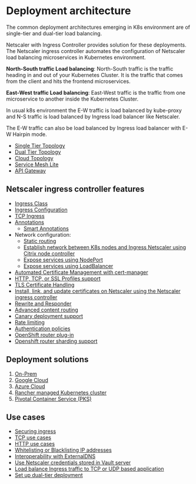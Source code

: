 # Deployment architecture

The common deployment architectures emerging in K8s environment are of single-tier and dual-tier load balancing.

Netscaler with Ingress Controller provides solution for these deployments. The Netscaler ingress controller automates the configuration of Netscaler load balancing microservices in Kubernetes environment.

**North-South traffic Load balancing**: North-South traffic is the traffic heading in and out of your Kubernetes Cluster. It is the traffic that comes from the client and hits the frontend microservices.

**East-West traffic Load balancing**: East-West traffic is the traffic from one microservice to another inside the Kubernetes Cluster.

In usual k8s environment the E-W traffic is load balanced by kube-proxy and N-S traffic is load balanced by Ingress load balancer like Netscaler.

The E-W traffic can also be load balanced by Ingress load balancer with E-W Hairpin mode.

-  [Single Tier Topology](../docs/deployment-topologies.md#single-tier-topology)
-  [Dual Tier Topology](../docs/deployment-topologies.md#dual-tier-topology)
-  [Cloud Topology](../docs/deployment-topologies.md#cloud-topology)
-  [Service Mesh Lite](../docs/deploy/service-mesh-lite.md)
-  [API Gateway](../docs/deploy/citrix-api-gateway.md)

## Netscaler ingress controller features

-  [Ingress Class](../docs/configure/ingress-classes.md)
-  [Ingress Configuration](../docs/configure/ingress-config.md)
-  [TCP Ingress](../docs/how-to/tcp-udp-ingress.md)
-  [Annotations](../docs/configure/annotations.md)
    -  [Smart Annotations](../docs/configure/annotations.md)
-  Network configuration:
    -  [Static routing](../docs/network/staticrouting.md)
    -  [Establish network between K8s nodes and Ingress Netscaler using Citrix node controller](../docs/network/node-controller.md)
    -  [Expose services using NodePort](../docs/network/nodeport.md)
    -  [Expose services using LoadBalancer](../docs/network/type_loadbalancer.md)
-  [Automated Certificate Management with cert-manager](../docs/certificate-management/certificate.md)
-  [HTTP, TCP, or SSL Profiles support](../docs/configure/profiles.md)
-  [TLS Certificate Handling](../docs/certificate-management/tls-certificates.md)
-  [Install, link, and update certificates on Netscaler using the Netscaler ingress controller](../docs/certificate-management/link-ca-certificate-chain.md)
-  [Rewrite and Responder](../docs/crds/rewrite-responder.md)
-  [Advanced content routing](../docs/crds/content-routing.md)
-  [Canary deployment support](../docs/canary/canary.md)
-  [Rate limiting](../docs/crds/rate-limit.md)
-  [Authentication policies](../docs/crds/auth.md)
-  [OpenShift router plug-in](../docs/deploy/deploy-cic-openshift.md)
-  [Openshift router sharding support](../docs/deploy/deploy-openshift-sharding.md)

## Deployment solutions

1.  [On-Prem](baremetal)
1.  [Google Cloud](../docs/deploy/deploy-gcp.md)
1.  [Azure Cloud](../docs/deploy/deploy-azure.md)
1.  [Rancher managed Kubernetes cluster](../docs/deploy/deploy-cic-rancher.md)
1.  [Pivotal Container Service (PKS)](../docs/deploy/deploy-pks.md)

## Use cases

-  [Securing ingress](../docs/how-to/secure-ingress.md)
-  [TCP use cases](../docs/how-to/tcp-use-cases.md)
-  [HTTP use cases](../docs/how-to/http-use-cases.md)
-  [Whitelisting or Blacklisting IP addresses](../docs/how-to/ip-whitelist-blacklist.md)
-  [Interoperability with ExternalDNS](../docs/how-to/integrate-externaldns.md)
-  [Use Netscaler credentials stored in Vault server](../docs/how-to/use-vault-stored-credentials-for-cic.md)
-  [Load balance Ingress traffic to TCP or UDP based application](../docs/how-to/tcp-udp-ingress.md)
-  [Set up dual-tier deployment](../docs/how-to/deploy-cic-dual-tier.md)
